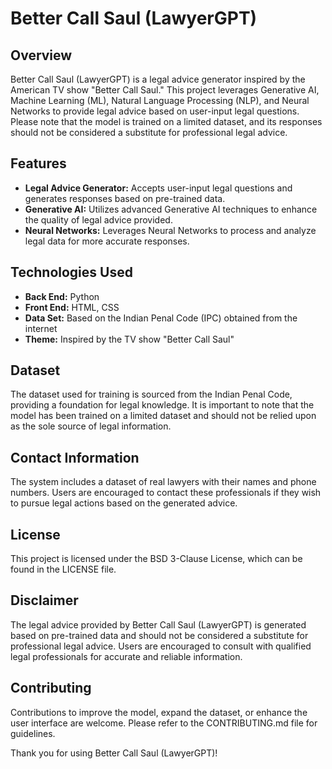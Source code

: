# Better Call Saul (LawyerGPT)

## Overview
Better Call Saul (LawyerGPT) is a legal advice generator inspired by the American TV show "Better Call Saul." This project leverages Generative AI, Machine Learning (ML), Natural Language Processing (NLP), and Neural Networks to provide legal advice based on user-input legal questions. Please note that the model is trained on a limited dataset, and its responses should not be considered a substitute for professional legal advice.

## Features
- **Legal Advice Generator:** Accepts user-input legal questions and generates responses based on pre-trained data.
- **Generative AI:** Utilizes advanced Generative AI techniques to enhance the quality of legal advice provided.
- **Neural Networks:** Leverages Neural Networks to process and analyze legal data for more accurate responses.

## Technologies Used
- **Back End:** Python
- **Front End:** HTML, CSS
- **Data Set:** Based on the Indian Penal Code (IPC) obtained from the internet
- **Theme:** Inspired by the TV show "Better Call Saul"

## Dataset
The dataset used for training is sourced from the Indian Penal Code, providing a foundation for legal knowledge. It is important to note that the model has been trained on a limited dataset and should not be relied upon as the sole source of legal information.

## Contact Information
The system includes a dataset of real lawyers with their names and phone numbers. Users are encouraged to contact these professionals if they wish to pursue legal actions based on the generated advice.

## License
This project is licensed under the BSD 3-Clause License, which can be found in the LICENSE file.

## Disclaimer
The legal advice provided by Better Call Saul (LawyerGPT) is generated based on pre-trained data and should not be considered a substitute for professional legal advice. Users are encouraged to consult with qualified legal professionals for accurate and reliable information.

## Contributing
Contributions to improve the model, expand the dataset, or enhance the user interface are welcome. Please refer to the CONTRIBUTING.md file for guidelines.

Thank you for using Better Call Saul (LawyerGPT)!
